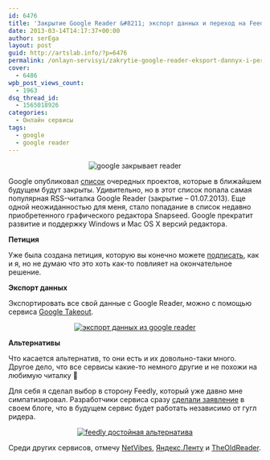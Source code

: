 ```yaml
---
id: 6476
title: 'Закрытие Google Reader &#8211; экспорт данных и переход на Feedly'
date: 2013-03-14T14:17:37+00:00
author: serEga
layout: post
guid: http://artslab.info/?p=6476
permalink: /onlayn-servisyi/zakrytie-google-reader-eksport-dannyx-i-perexod-na-feedly/
cover:
  - 6486
wpb_post_views_count:
  - 1963
dsq_thread_id:
  - 1565018926
categories:
  - Онлайн сервисы
tags:
  - google
  - google reader
---
```

<center>
  <img src="http://googledrive.com/host/0B9lHVSSSdxdxd0hjdUdmRzY3Tjg/proshay_google_reader.jpg" alt="google закрывает reader" class="aligncenter size-medium wp-image-6477" srcset="http://googledrive.com/host/0B9lHVSSSdxdxd0hjdUdmRzY3Tjg/proshay_google_reader.jpg 460w, http://googledrive.com/host/0B9lHVSSSdxdxd0hjdUdmRzY3Tjg/proshay_google_reader-300x103.jpg 300w" sizes="(max-width: 460px) 100vw, 460px" />
</center>

Google опубликовал [список](http://googleblog.blogspot.de/2013/03/a-second-spring-of-cleaning.html) очередных проектов, которые в ближайшем будущем будут закрыты. Удивительно, но в этот список попала самая популярная RSS-читалка Google Reader (закрытие &#8211; 01.07.2013). Еще одной неожиданностью для меня, стало попадание в список недавно приобретенного графического редактора Snapseed. Google прекратит развитие и поддержку Windows и Mac OS X версий редактора.

<!--more-->



**Петиция**

Уже была создана петиция, которую вы конечно можете [подписать](https://www.change.org/petitions/google-keep-google-reader-running), как и я, но не думаю что это хоть как-то повлияет на окончательное решение.

**Экспорт данных**

Экспортировать все свой данные с Google Reader, можно с помощью сервиса [Google Takeout](https://www.google.com/takeout/?pli=1#custom:reader).

<center>
  <a href="http://googledrive.com/host/0B9lHVSSSdxdxd0hjdUdmRzY3Tjg/export_dannih_iz_google_reader.jpg"><img src="http://googledrive.com/host/0B9lHVSSSdxdxd0hjdUdmRzY3Tjg/export_dannih_iz_google_reader-300x289.jpg" alt="экспорт данных из google reader" class="aligncenter size-medium wp-image-6479" srcset="http://googledrive.com/host/0B9lHVSSSdxdxd0hjdUdmRzY3Tjg/export_dannih_iz_google_reader-300x289.jpg 300w, http://googledrive.com/host/0B9lHVSSSdxdxd0hjdUdmRzY3Tjg/export_dannih_iz_google_reader.jpg 527w" sizes="(max-width: 300px) 100vw, 300px" /></a>
</center>



**Альтернативы**

Что касается альтернатив, то они есть и их довольно-таки много. Другое дело, что все сервисы какие-то немного другие и не похожи на любимую читалку 🙂

Для себя я сделал выбор в сторону Feedly, который уже давно мне симпатизировал. Разработчики сервиса сразу [сделали заявление](http://blog.feedly.com/2013/03/14/google-reader/) в своем блоге, что в будущем сервис будет работать независимо от гугл ридера.

<center>
  <a href="http://googledrive.com/host/0B9lHVSSSdxdxd0hjdUdmRzY3Tjg/zdrastvui_feedly.jpg"><img src="http://googledrive.com/host/0B9lHVSSSdxdxd0hjdUdmRzY3Tjg/zdrastvui_feedly-300x200.jpg" alt="feedly достойная альтернатива" class="aligncenter size-medium wp-image-6481" srcset="http://googledrive.com/host/0B9lHVSSSdxdxd0hjdUdmRzY3Tjg/zdrastvui_feedly-300x200.jpg 300w, http://googledrive.com/host/0B9lHVSSSdxdxd0hjdUdmRzY3Tjg/zdrastvui_feedly-1024x684.jpg 1024w, http://googledrive.com/host/0B9lHVSSSdxdxd0hjdUdmRzY3Tjg/zdrastvui_feedly.jpg 1274w" sizes="(max-width: 300px) 100vw, 300px" /></a>
</center>

Среди других сервисов, отмечу [NetVibes](http://www.netvibes.com/ru), [Яндекс.Ленту](http://lenta.yandex.ru/) и [TheOldReader](http://theoldreader.com/).